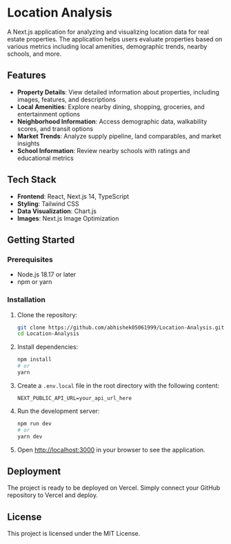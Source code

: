 # Location Analysis

A Next.js application for analyzing and visualizing location data for real estate properties. The application helps users evaluate properties based on various metrics including local amenities, demographic trends, nearby schools, and more.

## Features

- **Property Details**: View detailed information about properties, including images, features, and descriptions
- **Local Amenities**: Explore nearby dining, shopping, groceries, and entertainment options
- **Neighborhood Information**: Access demographic data, walkability scores, and transit options
- **Market Trends**: Analyze supply pipeline, land comparables, and market insights
- **School Information**: Review nearby schools with ratings and educational metrics

## Tech Stack

- **Frontend**: React, Next.js 14, TypeScript
- **Styling**: Tailwind CSS
- **Data Visualization**: Chart.js
- **Images**: Next.js Image Optimization

## Getting Started

### Prerequisites

- Node.js 18.17 or later
- npm or yarn

### Installation

1. Clone the repository:
   ```bash
   git clone https://github.com/abhishek05061999/Location-Analysis.git
   cd Location-Analysis
   ```

2. Install dependencies:
   ```bash
   npm install
   # or
   yarn
   ```

3. Create a `.env.local` file in the root directory with the following content:
   ```
   NEXT_PUBLIC_API_URL=your_api_url_here
   ```

4. Run the development server:
   ```bash
   npm run dev
   # or
   yarn dev
   ```

5. Open [http://localhost:3000](http://localhost:3000) in your browser to see the application.

## Deployment

The project is ready to be deployed on Vercel. Simply connect your GitHub repository to Vercel and deploy.

## License

This project is licensed under the MIT License. 